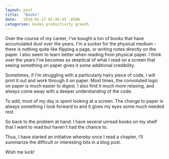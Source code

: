 ```yaml
---
layout: post
title:  "Books"
date:   2018-02-17 07:45:45 -0500
categories: books productivity growth
---
```

Over the course of my career, I've bought a ton of books that have
accumulated dust over the years. I'm a sucker for the physical medium - there is nothing quite like flipping a page, or writing
notes directly on the paper. I also seem to learn better when reading from physical paper.
I think over the years I've becomes so skeptical of what I read on a screen that
seeing something on paper gives it some additional credibility.

Sometimes, if I'm struggling with a particularly hairy piece of code, I will print
it out and work through it on paper. Most times, the convoluted logic on paper is much easier to digest. I also find it much more relaxing, and always come away with a deeper understanding of the code.

To add, most of my day is spent looking at a screen. The change to paper is always something I look forward to and it gives my eyes some much needed rest.

So back to the problem at hand: I have several unread books on my shelf that I want to
read but haven't had the chance to.

Thus, I have started an initiative whereby once I read a chapter, I’ll summarize
the difficult or interesting bits in a blog post.



Wish me luck!